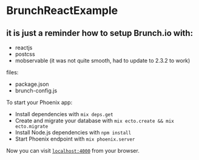 # BrunchReactExample

## it is just a reminder how to setup Brunch.io with:
  - reactjs
  - postcss
  - mobservable (it was not quite smooth, had to update to 2.3.2 to work)

files:
  - package.json
  - brunch-config.js

To start your Phoenix app:

  * Install dependencies with `mix deps.get`
  * Create and migrate your database with `mix ecto.create && mix ecto.migrate`
  * Install Node.js dependencies with `npm install`
  * Start Phoenix endpoint with `mix phoenix.server`

Now you can visit [`localhost:4000`](http://localhost:4000) from your browser.


